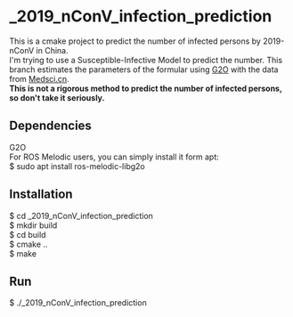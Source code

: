 # _2019_nConV_infection_prediction
This is a cmake project to predict the number of infected persons by 2019-nConV in China.  
I'm trying to use a Susceptible-Infective Model to predict the number. This branch estimates the parameters of the formular using [G2O](https://github.com/RainerKuemmerle/g2o) with the data from [Medsci.cn](http://m.medsci.cn/wh.asp).  
**This is not a rigorous method to predict the number of infected persons, so don't take it seriously.**
## Dependencies
G2O  
For ROS Melodic users, you can simply install it form apt:  
$ sudo apt install ros-melodic-libg2o
## Installation
$ cd _2019_nConV_infection_prediction  
$ mkdir build  
$ cd build   
$ cmake ..  
$ make
## Run
$ ./_2019_nConV_infection_prediction
